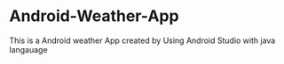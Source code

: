 # Android-Weather-App
This is a Android weather App created by Using Android Studio with java langauage
